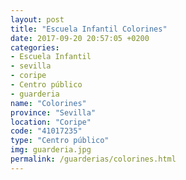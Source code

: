```yaml
---
layout: post
title: "Escuela Infantil Colorines"
date: 2017-09-20 20:57:05 +0200
categories:
- Escuela Infantil
- sevilla
- coripe
- Centro público
- guarderia
name: "Colorines"
province: "Sevilla"
location: "Coripe"
code: "41017235"
type: "Centro público"
img: guarderia.jpg
permalink: /guarderias/colorines.html
---
```

